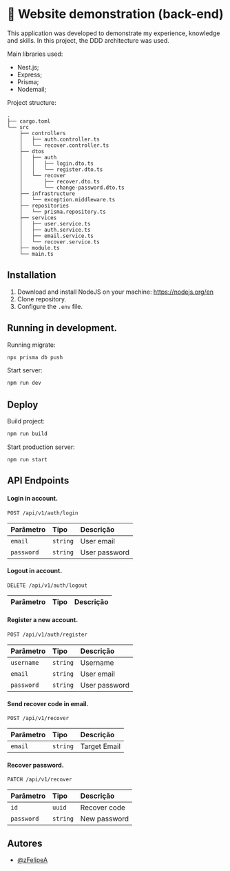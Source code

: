 # 🚩 Website demonstration (back-end)

This application was developed to demonstrate my experience, knowledge and skills. In this project, the DDD architecture was used.

Main libraries used:

-   Nest.js;
-   Express;
-   Prisma;
-   Nodemail;

Project structure:

```
.
├── cargo.toml
└── src
    ├── controllers
    │   ├── auth.controller.ts
    │   └── recover.controller.ts
    ├── dtos
    │   ├── auth
    │   │   ├── login.dto.ts
    │   │   └── register.dto.ts
    │   └── recover
    │       ├── recover.dto.ts
    │       └── change-password.dto.ts
    ├── infrastructure
    │   └── exception.middleware.ts
    ├── repositories
    │   └── prisma.repository.ts
    ├── services
    │   ├── user.service.ts
    │   ├── auth.service.ts
    │   ├── email.service.ts
    │   └── recover.service.ts
    ├── module.ts
    └── main.ts
```

## Installation

1. Download and install NodeJS on your machine: https://nodejs.org/en
2. Clone repository.
3. Configure the `.env` file.

## Running in development.

Running migrate:

```bash
npx prisma db push
```

Start server:

```bash
npm run dev
```

## Deploy

Build project:

```bash
npm run build
```

Start production server:

```
npm run start
```

## API Endpoints

#### Login in account.

```http
POST /api/v1/auth/login
```

| Parâmetro  | Tipo     | Descrição     |
| :--------- | :------- | :------------ |
| `email`    | `string` | User email    |
| `password` | `string` | User password |

#### Logout in account.

```http
DELETE /api/v1/auth/logout
```

| Parâmetro | Tipo | Descrição |
| :-------- | :--- | :-------- |

#### Register a new account.

```http
POST /api/v1/auth/register
```

| Parâmetro  | Tipo     | Descrição     |
| :--------- | :------- | :------------ |
| `username` | `string` | Username      |
| `email`    | `string` | User email    |
| `password` | `string` | User password |

#### Send recover code in email.

```http
POST /api/v1/recover
```

| Parâmetro | Tipo     | Descrição    |
| :-------- | :------- | :----------- |
| `email`   | `string` | Target Email |

#### Recover password.

```http
PATCH /api/v1/recover
```

| Parâmetro  | Tipo     | Descrição    |
| :--------- | :------- | :----------- |
| `id`       | `uuid`   | Recover code |
| `password` | `string` | New password |

## Autores

-   [@zFelipeA](https://github.com/zFelipeA)
